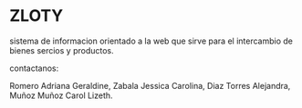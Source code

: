 # ZLOTY 

sistema de informacion orientado a la web que sirve para el intercambio de bienes sercios y productos.


contactanos:

Romero Adriana Geraldine,
Zabala Jessica Carolina,
Diaz Torres Alejandra,
Muñoz Muñoz Carol Lizeth.


